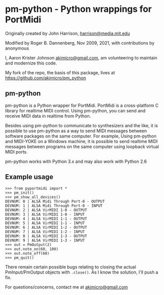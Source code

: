 # pm-python - Python wrappings for PortMidi

Originally created by John Harrison, harrison@media.mit.edu

Modified by Roger B. Dannenberg, Nov 2009, 2021, with contributions by anonymous

I, Aaron Krister Johnson <akjmicro@gmail.com>, am volunteering to maintain
and modernize this code.

My fork of the repo, the basis of this package, lives at https://github.com/akjmicro/pm_python

pm-python
---------

pm-python is a Python wrapper for PortMidi. PortMidi is a cross-platform
C library for realtime MIDI control. Using pm-python, you can send and
receive MIDI data in realtime from Python.

Besides using pm-python to communicate to synthesizers and the
like, it is possible to use pm-python as a way to send MIDI messages
between software packages on the same computer. For example, Using
pm-python and MIDI-YOKE on a Windows machine, it is possible to send
realtime MIDI messages between programs on the same computer using
loopback virtual MIDI ports.

pm-python works with Python 3.x and may also work with Python 2.6

Example usage
-------------

```
>>> from pyportmidi import *
>>> pm_init()
>>> pm_show_all_devices()
DEVNUM: 0 | ALSA Midi Through Port-0 - OUTPUT 
DEVNUM: 1 | ALSA Midi Through Port-0 - INPUT 
DEVNUM: 2 | ALSA VirMIDI 1-0 - OUTPUT 
DEVNUM: 3 | ALSA VirMIDI 1-0 - INPUT 
DEVNUM: 4 | ALSA VirMIDI 1-1 - OUTPUT 
DEVNUM: 5 | ALSA VirMIDI 1-1 - INPUT 
DEVNUM: 6 | ALSA VirMIDI 1-2 - OUTPUT 
DEVNUM: 7 | ALSA VirMIDI 1-2 - INPUT 
DEVNUM: 8 | ALSA VirMIDI 1-3 - OUTPUT 
DEVNUM: 9 | ALSA VirMIDI 1-3 - INPUT 
>>> out = PmOutput(2)
>>> out.note_on(60, 100)
>>> out.note_off(60)
>>> pm_quit()
```

There remain certain possible bugs relating to closing the actual
PmInput/PmOutput objects with `.close()`. As I know the solution,
I'll push a fix.

For questions/concerns, contact me at akjmicro@gmail.com

